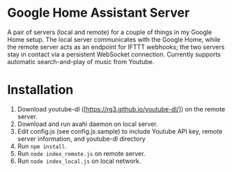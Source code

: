 Google Home Assistant Server
============================
A pair of servers (local and remote) for a couple of things in my Google Home setup. The local server communicates with the Google Home, while the remote server acts as an endpoint for IFTTT webhooks; the two servers stay in contact via a persistent WebSocket connection. Currently supports automatic search-and-play of music from Youtube.

Installation
============
1. Download youtube-dl ([https://rg3.github.io/youtube-dl/]) on the remote server.
2. Download and run avahi daemon on local server.
3. Edit config.js (see config.js.sample) to include Youtube API key, remote server information, and youtube-dl directory
4. Run `npm install`.
5. Run `node index_remote.js` on remote server.
6. Run `node index_local.js` on local network.
